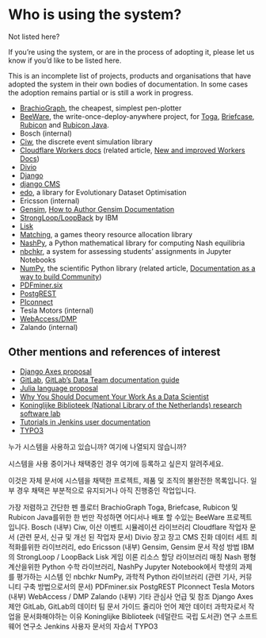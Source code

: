 # Who is using the system?

Not listed here?

If you’re using the system, or are in the process of adopting it, please let us know if you’d like to be listed here.

This is an incomplete list of projects, products and organisations that have adopted the system in their own bodies of documentation. In some cases the adoption remains partial or is still a work in progress.

- [BrachioGraph](https://www.brachiograph.art/), the cheapest, simplest pen-plotter
- [BeeWare](https://beeware.org/), the write-once-deploy-anywhere project, for [Toga](https://toga.readthedocs.io/), [Briefcase](https://briefcase.readthedocs.io/), [Rubicon](https://rubicon-objc.readthedocs.io/) and [Rubicon Java](https://rubicon-objc.readthedocs.io/).
- Bosch (internal)
- [Ciw](https://ciw.readthedocs.io/), the discrete event simulation library
- [Cloudflare Workers docs](https://blog.cloudflare.com/new-and-improved-workers-docs/) (related article, [New and improved Workers Docs](https://blog.cloudflare.com/new-and-improved-workers-docs/))
- [Divio](https://docs.divio.com/)
- [Django](https://docs.djangoproject.com/en/dev/#how-the-documentation-is-organized)
- [django CMS](https://docs.django-cms.org/)
- [edo](https://edo.readthedocs.io/), a library for Evolutionary Dataset Optimisation
- Ericsson (internal)
- [Gensim](https://radimrehurek.com/gensim/auto_examples/index.html), [How to Author Gensim Documentation](https://radimrehurek.com/gensim/auto_examples/howtos/run_doc.html)
- [StrongLoop/LoopBack](https://loopback.io/doc/en/lb4) by IBM
- [Lisk](https://lisk.io/)
- [Matching](https://matching.readthedocs.io/), a games theory resource allocation library
- [NashPy](https://nashpy.readthedocs.io/), a Python mathematical library for computing Nash equilibria
- [nbchkr](https://nbchkr.readthedocs.io/), a system for assessing students’ assignments in Jupyter Notebooks
- [NumPy](https://numpy.org/devdocs/), the scientific Python library (related article, [Documentation as a way to build Community](http://labs.quansight.org/blog/2020/03/documentation-as-a-way-to-build-community/))
- [PDFminer.six](https://pdfminersix.readthedocs.io/)
- [PostgREST](http://postgrest.org/)
- [PIconnect](https://piconnect.readthedocs.io/)
- Tesla Motors (internal)
- [WebAccess/DMP](https://docs.wadmp.com/)
- Zalando (internal)

## Other mentions and references of interest

- [Django Axes proposal](https://github.com/jazzband/django-axes/issues/410)
- [GitLab](https://docs.gitlab.com/ee/development/documentation/styleguide.html#no-special-types), [GitLab’s Data Team documentation guide](https://about.gitlab.com/handbook/business-ops/data-team/documentation/#documentation-types)
- [Julia language proposal](https://github.com/JuliaLang/julia/pull/33936#issuecomment-606966229)
- [Why You Should Document Your Work As a Data Scientist](https://towardsdatascience.com/why-you-should-document-your-work-as-a-data-scientist-a265af8a373)
- [Koninglijke Biblioteek (National Library of the Netherlands) research software lab](https://lab.kb.nl/about-us/blog/documentation)
- [Tutorials in Jenkins user documentation](https://www.jenkins.io/blog/2017/11/27/tutorials-in-the-jenkins-user-documentation/)
- [TYPO3](https://docs.typo3.org/m/typo3/docs-how-to-document/master/en-us/WritingContent/Index.html)



누가 시스템을 사용하고 있습니까?
여기에 나열되지 않습니까?

시스템을 사용 중이거나 채택중인 경우 여기에 등록하고 싶은지 알려주세요.

이것은 자체 문서에 시스템을 채택한 프로젝트, 제품 및 조직의 불완전한 목록입니다. 일부 경우 채택은 부분적으로 유지되거나 아직 진행중인 작업입니다.

가장 저렴하고 간단한 펜 플로터 BrachioGraph
Toga, Briefcase, Rubicon 및 Rubicon Java를위한 한 번만 작성하면 어디서나 배포 할 수있는 BeeWare 프로젝트입니다.
Bosch (내부)
Ciw, 이산 이벤트 시뮬레이션 라이브러리
Cloudflare 작업자 문서 (관련 문서, 신규 및 개선 된 작업자 문서)
Divio
장고
장고 CMS
진화 데이터 세트 최적화를위한 라이브러리, edo
Ericsson (내부)
Gensim, Gensim 문서 작성 방법
IBM의 StrongLoop / LoopBack
Lisk
게임 이론 리소스 할당 라이브러리 매칭
Nash 평형 계산을위한 Python 수학 라이브러리, NashPy
Jupyter Notebook에서 학생의 과제를 평가하는 시스템 인 nbchkr
NumPy, 과학적 Python 라이브러리 (관련 기사, 커뮤니티 구축 방법으로서의 문서)
PDFminer.six
PostgREST
PIconnect
Tesla Motors (내부)
WebAccess / DMP
Zalando (내부)
기타 관심사 언급 및 참조
Django Axes 제안
GitLab, GitLab의 데이터 팀 문서 가이드
줄리아 언어 제안
데이터 과학자로서 작업을 문서화해야하는 이유
Koninglijke Biblioteek (네덜란드 국립 도서관) 연구 소프트웨어 연구소
Jenkins 사용자 문서의 자습서
TYPO3